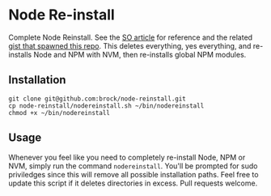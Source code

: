 # Node Re-install

Complete Node Reinstall. See the [SO article](http://stackoverflow.com/a/11178106/2083544) for reference and the related [gist that spawned this repo](https://gist.github.com/brock/5b1b70590e1171c4ab54). This deletes everything, yes everything, and re-installs Node and NPM with NVM, then re-installs global NPM modules.

## Installation

```
git clone git@github.com:brock/node-reinstall.git
cp node-reinstall/nodereinstall.sh ~/bin/nodereinstall
chmod +x ~/bin/nodereinstall
```

## Usage
Whenever you feel like you need to completely re-install Node, NPM or NVM, simply run the command `nodereinstall`. You'll be prompted for sudo priviledges since this will remove all possible installation paths. Feel free to update this script if it deletes directories in excess. Pull requests welcome.
